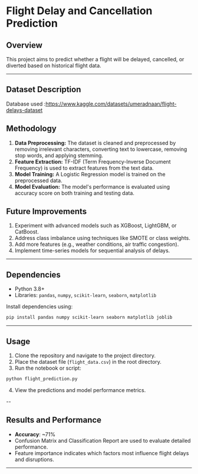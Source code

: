 # Flight Delay and Cancellation Prediction

## **Overview**
This project aims to predict whether a flight will be delayed, cancelled, or diverted based on historical flight data.

---


## **Dataset Description**
Database used :https://www.kaggle.com/datasets/umeradnaan/flight-delays-dataset

## Methodology

1. **Data Preprocessing:** The dataset is cleaned and preprocessed by removing irrelevant characters, converting text to lowercase, removing stop words, and applying stemming.
2. **Feature Extraction:** TF-IDF (Term Frequency-Inverse Document Frequency) is used to extract features from the text data.
3. **Model Training:** A Logistic Regression model is trained on the preprocessed data.
4. **Model Evaluation:** The model's performance is evaluated using accuracy score on both training and testing data.

## **Future Improvements**
1. Experiment with advanced models such as XGBoost, LightGBM, or CatBoost.
2. Address class imbalance using techniques like SMOTE or class weights.
3. Add more features (e.g., weather conditions, air traffic congestion).
4. Implement time-series models for sequential analysis of delays.

---

## **Dependencies**
- Python 3.8+
- Libraries: `pandas`, `numpy`, `scikit-learn`, `seaborn`, `matplotlib`

Install dependencies using:
```bash
pip install pandas numpy scikit-learn seaborn matplotlib joblib
```

---

## **Usage**
1. Clone the repository and navigate to the project directory.
2. Place the dataset file (`flight_data.csv`) in the root directory.
3. Run the notebook or script:

```bash
python flight_prediction.py
```
4. View the predictions and model performance metrics.

--

## **Results and Performance**
- **Accuracy**: ~71%
- Confusion Matrix and Classification Report are used to evaluate detailed performance.
- Feature importance indicates which factors most influence flight delays and disruptions.

---
